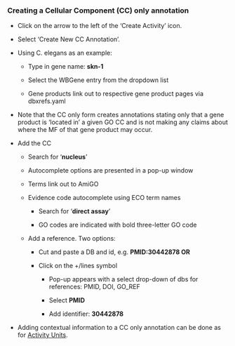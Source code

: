 ### **Creating a Cellular Component (CC) only annotation**

-   Click on the arrow to the left of the ‘Create Activity’ icon.

-   Select ‘Create New CC Annotation’.

-   Using C. elegans as an example:

    -   Type in gene name: **skn-1**

    -   Select the WBGene entry from the dropdown list

    -   Gene products link out to respective gene product pages via dbxrefs.yaml

-   Note that the CC only form creates annotations stating only that a gene
    product is ‘located in’ a given GO CC and is not making any claims about
    where the MF of that gene product may occur.

-   Add the CC

    -   Search for ‘**nucleus**’

    -   Autocomplete options are presented in a pop-up window

    -   Terms link out to AmiGO

    -   Evidence code autocomplete using ECO term names

        -   Search for ‘**direct assay**’

        -   GO codes are indicated with bold three-letter GO code

    -   Add a reference. Two options:

        -   Cut and paste a DB and id, e.g. **PMID:30442878 OR**

        -   Click on the +/lines symbol

            -   Pop-up appears with a select drop-down of dbs for references:
                PMID, DOI, GO_REF

            -   Select **PMID**

            -   Add identifier: **30442878**

-   Adding contextual information to a CC only annotation can be done as for
    [Activity Units](#_kjrzn3qe1kp6).
